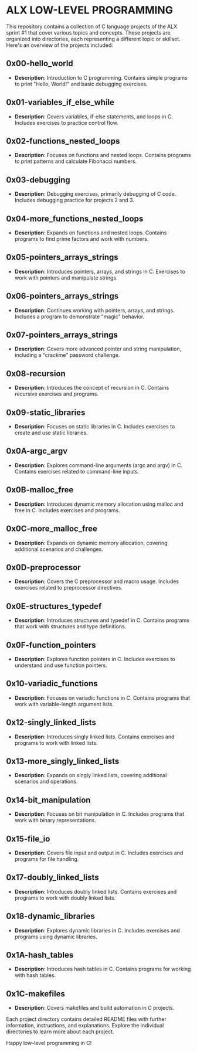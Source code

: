 #  ALX LOW-LEVEL PROGRAMMING

This repository contains a collection of C language projects of the ALX sprint #1 that cover various topics and concepts. These projects are organized into directories, each representing a different topic or skillset. Here's an overview of the projects included:

## 0x00-hello_world

- **Description**: Introduction to C programming. Contains simple programs to print "Hello, World!" and basic debugging exercises.

## 0x01-variables_if_else_while

- **Description**: Covers variables, if-else statements, and loops in C. Includes exercises to practice control flow.

## 0x02-functions_nested_loops

- **Description**: Focuses on functions and nested loops. Contains programs to print patterns and calculate Fibonacci numbers.

## 0x03-debugging

- **Description**: Debugging exercises, primarily debugging of C code. Includes debugging practice for projects 2 and 3.

## 0x04-more_functions_nested_loops

- **Description**: Expands on functions and nested loops. Contains programs to find prime factors and work with numbers.

## 0x05-pointers_arrays_strings

- **Description**: Introduces pointers, arrays, and strings in C. Exercises to work with pointers and manipulate strings.

## 0x06-pointers_arrays_strings

- **Description**: Continues working with pointers, arrays, and strings. Includes a program to demonstrate "magic" behavior.

## 0x07-pointers_arrays_strings

- **Description**: Covers more advanced pointer and string manipulation, including a "crackme" password challenge.

## 0x08-recursion

- **Description**: Introduces the concept of recursion in C. Contains recursive exercises and programs.

## 0x09-static_libraries

- **Description**: Focuses on static libraries in C. Includes exercises to create and use static libraries.

## 0x0A-argc_argv

- **Description**: Explores command-line arguments (argc and argv) in C. Contains exercises related to command-line inputs.

## 0x0B-malloc_free

- **Description**: Introduces dynamic memory allocation using malloc and free in C. Includes exercises and programs.

## 0x0C-more_malloc_free

- **Description**: Expands on dynamic memory allocation, covering additional scenarios and challenges.

## 0x0D-preprocessor

- **Description**: Covers the C preprocessor and macro usage. Includes exercises related to preprocessor directives.

## 0x0E-structures_typedef

- **Description**: Introduces structures and typedef in C. Contains programs that work with structures and type definitions.

## 0x0F-function_pointers

- **Description**: Explores function pointers in C. Includes exercises to understand and use function pointers.

## 0x10-variadic_functions

- **Description**: Focuses on variadic functions in C. Contains programs that work with variable-length argument lists.

## 0x12-singly_linked_lists

- **Description**: Introduces singly linked lists. Contains exercises and programs to work with linked lists.

## 0x13-more_singly_linked_lists

- **Description**: Expands on singly linked lists, covering additional scenarios and operations.

## 0x14-bit_manipulation

- **Description**: Focuses on bit manipulation in C. Includes programs that work with binary representations.

## 0x15-file_io

- **Description**: Covers file input and output in C. Includes exercises and programs for file handling.

## 0x17-doubly_linked_lists

- **Description**: Introduces doubly linked lists. Contains exercises and programs to work with doubly linked lists.

## 0x18-dynamic_libraries

- **Description**: Explores dynamic libraries in C. Includes exercises and programs using dynamic libraries.

## 0x1A-hash_tables

- **Description**: Introduces hash tables in C. Contains programs for working with hash tables.

## 0x1C-makefiles

- **Description**: Covers makefiles and build automation in C projects.

Each project directory contains detailed README files with further information, instructions, and explanations. Explore the individual directories to learn more about each project.


Happy low-level programming in C!

